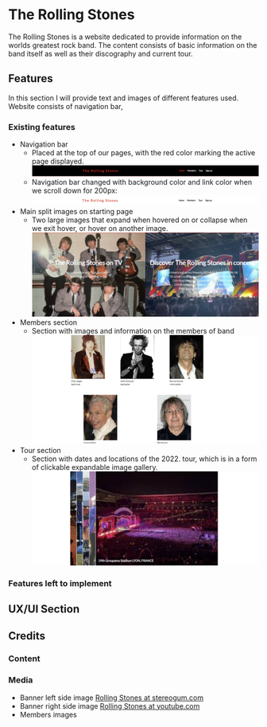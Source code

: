# The Rolling Stones

The Rolling Stones is a website dedicated to provide information on the worlds greatest rock band. The content
consists of basic information on the band itself as well as their discography and current tour.

## Features

In this section I will provide text and images of different features used. Website consists of navigation bar,

### Existing features

* Navigation bar
  * Placed at the top of our pages, with the red color marking the active page displayed. 
  ![navigation](documentation/navigation.jpg)
  * Navigation bar changed with background color and link color when we scroll down for 200px:
    ![navigation scrolled down](documentation/navbar-scrolled.jpg)
* Main split images on starting page
  * Two large images that expand when hovered on or collapse when we exit hover, or hover on another image.
![Main image](documentation/rs-main.jpg)
* Members section
  * Section with images and information on the members of band
  ![members image](documentation/members.jpg)
* Tour section
  * Section with dates and locations of the 2022. tour, which is in a form of clickable expandable image gallery.
  ![tour image](documentation/tour.jpg)
### Features left to implement
   
## UX/UI Section


## Credits

### Content
### Media
* Banner left side image [Rolling Stones  at stereogum.com](https://www.stereogum.com/)
* Banner right side image [Rolling Stones  at youtube.com](https://www.youtube.com/)
* Members images 
